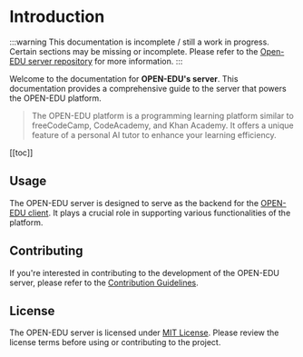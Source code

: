# Introduction

:::warning
This documentation is incomplete / still a work in progress. Certain sections may be missing or incomplete. Please refer to the [Open-EDU server repository](https://github.com/AI-RES/server-OpenEdu) for more information.
:::

Welcome to the documentation for **OPEN-EDU's server**. This documentation provides a comprehensive guide to the server that powers the OPEN-EDU platform.

> The OPEN-EDU platform is a programming learning platform similar to freeCodeCamp, CodeAcademy, and Khan Academy. It offers a unique feature of a personal AI tutor to enhance your learning efficiency.

[[toc]]

## Usage

The OPEN-EDU server is designed to serve as the backend for the [OPEN-EDU client](). It plays a crucial role in supporting various functionalities of the platform.

## Contributing

If you're interested in contributing to the development of the OPEN-EDU server, please refer to the [Contribution Guidelines](/CONTRIBUTING.md).

## License

The OPEN-EDU server is licensed under [MIT License](/LICENSE.md). Please review the license terms before using or contributing to the project.
